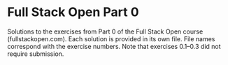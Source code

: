# Full Stack Open Part 0

Solutions to the exercises from Part 0 of the Full Stack Open course (fullstackopen.com). Each solution is provided in its own file. File names correspond with the exercise numbers. Note that exercises 0.1–0.3 did not require submission.